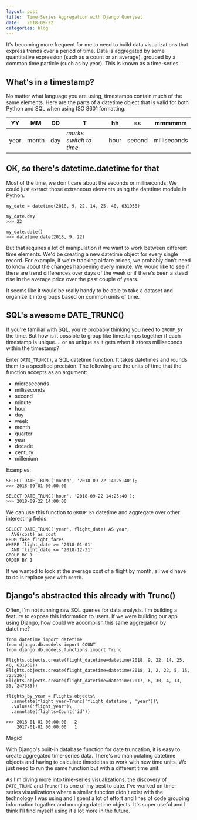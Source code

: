 ```yaml
---
layout: post
title:  Time-Series Aggregation with Django Queryset
date:   2018-09-22
categories: blog
---
```


It's becoming more frequent for me to need to build data visualizations that express trends over a period of time. Data is aggregated by some quantitative expression (such as a count or an average), grouped by a common time particle (such as by year). This is known as a time-series.

## What's in a timestamp?
No matter what language you are using, timestamps contain much of the same elements. Here are the parts of a datetime object that is valid for both Python and SQL when using ISO 8601 formatting. 

| YY   | MM    | DD  | T                      | hh   | ss     | mmmmmm       |
|------|-------|-----|------------------------|------|--------|--------------|
| year | month | day | _marks switch to time_ | hour | second | milliseconds |

## OK, so there's datetime.datetime for that
Most of the time, we don't care about the seconds or milliseconds. We could just extract those extraneous elements using the datetime module in Python.

    my_date = datetime(2018, 9, 22, 14, 25, 40, 631958)

    my_date.day
    >>> 22

    my_date.date()
    >>> datetime.date(2018, 9, 22)

But that requires a lot of manipulation if we want to work between different time elements. We'd be creating a new datetime object for every single record. For example, if we're tracking airfare prices, we probably don't need to know about the changes happening every minute. We would like to see if there are trend differences over days of the week or if there's been a stead rise in the average price over the past couple of years.

It seems like it would be really handy to be able to take a dataset and organize it into groups based on common units of time.

## SQL's awesome DATE_TRUNC()
If you're familiar with SQL, you're probably thinking you need to `GROUP_BY` the time. But how is it possible to group like timestamps together if each timestamp is unique.... or as unique as it gets when it stores milliseconds within the timestamp?

Enter `DATE_TRUNC()`, a SQL datetime function. It takes datetimes and rounds them to a specified precision. The following are the units of time that the function accepts as an argument:
- microseconds
- milliseconds
- second
- minute
- hour
- day
- week
- month
- quarter
- year
- decade
- century
- millenium

Examples:

    SELECT DATE_TRUNC('month', '2018-09-22 14:25:40');
    >>> 2018-09-01 00:00:00

    SELECT DATE_TRUNC('hour', '2018-09-22 14:25:40');
    >>> 2018-09-22 14:00:00

We can use this function to `GROUP_BY` datetime and aggregate over other interesting fields.

    SELECT DATE_TRUNC('year', flight_date) AS year,
      AVG(cost) as cost
    FROM fake_flight_fares
    WHERE flight_date >= '2018-01-01'
      AND flight_date <= '2018-12-31'
    GROUP BY 1
    ORDER BY 1

If we wanted to look at the average cost of a flight by month, all we'd have to do is replace `year` with `month`.

## Django's abstracted this already with Trunc()
Often, I'm not running raw SQL queries for data analysis. I'm building a feature to expose this information to users. If we were building our app using Django, how could we accomplish this same aggregation by datetime?

    from datetime import datetime
    from django.db.models import COUNT
    from django.db.models.functions import Trunc

    Flights.objects.create(flight_datetime=datetime(2018, 9, 22, 14, 25, 40, 631958))
    Flights.objects.create(flight_datetime=datetime(2018, 1, 2, 22, 5, 15, 723526))
    Flights.objects.create(flight_datetime=datetime(2017, 6, 30, 4, 13, 35, 247385))

    flights_by_year = Flights.objects\
      .annotate(flight_year=Trunc('flight_datetime', 'year'))\
      .values('flight_year')\
      .annotate(flights=Count('id'))

    >>> 2018-01-01 00:00:00   2
        2017-01-01 00:00:00   1

Magic!

With Django's built-in database function for date truncation, it is easy to create aggregated time-series data. There's no manipulating datetime objects and having to calculate timedeltas to work with new time units. We just need to run the same function but with a different time unit.

As I'm diving more into time-series visualizations, the discovery of `DATE_TRUNC` and `Trunc()` is one of my best to date. I've worked on time-series visualizations where a similar function didn't exist with the technology I was using and I spent a lot of effort and lines of code grouping information togather and munging datetime objects. It's super useful and I think I'll find myself using it a lot more in the future.
